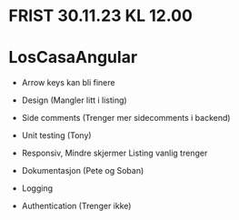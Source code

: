 # FRIST 30.11.23 KL 12.00
# LosCasaAngular 

- Arrow keys kan bli finere
- Design (Mangler litt i listing)
- Side comments (Trenger mer sidecomments i backend)
- Unit testing (Tony)
- Responsiv, Mindre skjermer Listing vanlig trenger
- Dokumentasjon (Pete og Soban)
- Logging

- Authentication  (Trenger ikke)

